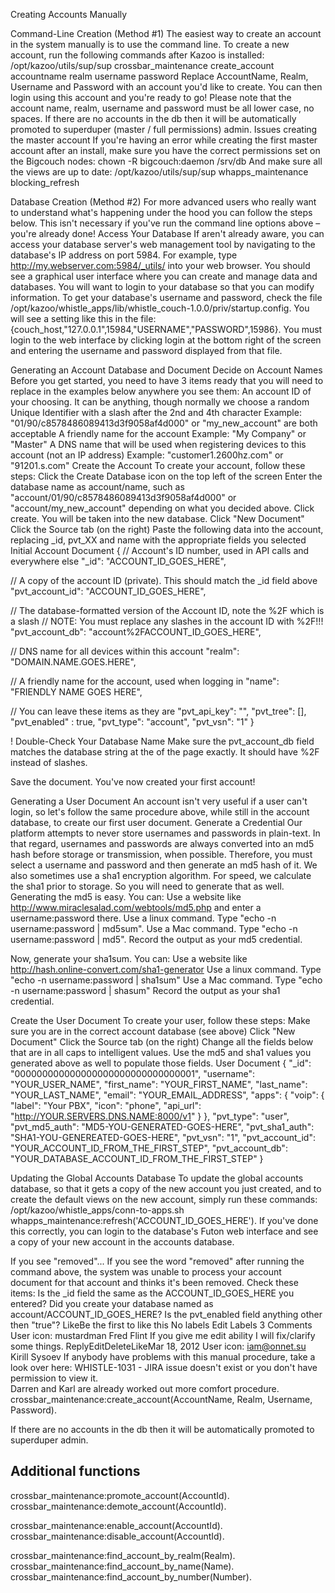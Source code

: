 Creating Accounts Manually

Command-Line Creation (Method #1)
The easiest way to create an account in the system manually is to use the command line.
To create a new account, run the following commands after Kazoo is installed:
/opt/kazoo/utils/sup/sup crossbar_maintenance create_account accountname realm username password
Replace AccountName, Realm, Username and Password with an account you'd like to create. You can then login using this account and you're ready to go! Please note that the account name, realm, username and password must be all lower case, no spaces.
If there are no accounts in the db then it will be automatically promoted to superduper (master / full permissions) admin.
Issues creating the master account
If you're having an error while creating the first master account after an install, make sure you have the correct permissions set on the Bigcouch nodes:
chown -R bigcouch:daemon /srv/db
And make sure all the views are up to date:
/opt/kazoo/utils/sup/sup whapps_maintenance blocking_refresh
 
 
Database Creation (Method #2)
For more advanced users who really want to understand what's happening under the hood you can follow the steps below. This isn't necessary if you've run the command line options above – you're already done!
Access Your Database
If aren't already aware, you can access your database server's web management tool by navigating to the database's IP address on port 5984. For example, type http://my.webserver.com:5984/_utils/ into your web browser. You should see a graphical user interface where you can create and manage data and databases.
You will want to login to your database so that you can modify information. To get your database's username and password, check the file /opt/kazoo/whistle_apps/lib/whistle_couch-1.0.0/priv/startup.config. You will see a setting like this in the file:
    {couch_host,"127.0.0.1",15984,"USERNAME","PASSWORD",15986}.
You must login to the web interface by clicking login at the bottom right of the screen and entering the username and password displayed from that file.

Generating an Account Database and Document
Decide on Account Names
Before you get started, you need to have 3 items ready that you will need to replace in the examples below anywhere you see them:
An account ID of your choosing. It can be anything, though normally we choose a random Unique Identifier with a slash after the 2nd and 4th character
Example: "01/90/c8578486089413d3f9058af4d000" or "my_new_account" are both acceptable
A friendly name for the account
Example: "My Company" or "Master"
A DNS name that will be used when registering devices to this account (not an IP address)
Example: "customer1.2600hz.com" or "91201.s.com"
Create the Account
To create your account, follow these steps:
Click the Create Database icon on the top left of the screen
Enter the database name as account/name, such as "account/01/90/c8578486089413d3f9058af4d000" or "account/my_new_account" depending on what you decided above. Click create.
You will be taken into the new database.
Click "New Document"
Click the Source tab (on the right)
Paste the following data into the account, replacing _id, pvt_XX and name with the appropriate fields you selected
Initial Account Document
{
   // Account's ID number, used in API calls and everywhere else
   "_id": "ACCOUNT_ID_GOES_HERE",
  
   // A copy of the account ID (private). This should match the _id field above
   "pvt_account_id": "ACCOUNT_ID_GOES_HERE",
  
   // The database-formatted version of the Account ID, note the %2F which is a slash
   // NOTE: You must replace any slashes in the account ID with %2F!!!
   "pvt_account_db": "account%2FACCOUNT_ID_GOES_HERE",
  
   // DNS name for all devices within this account
   "realm": "DOMAIN.NAME.GOES.HERE",
  
   // A friendly name for the account, used when logging in
   "name": "FRIENDLY NAME GOES HERE",
  
   // You can leave these items as they are
   "pvt_api_key": "",
   "pvt_tree": [],
   "pvt_enabled" : true,
   "pvt_type": "account",
   "pvt_vsn": "1"
}

! Double-Check Your Database Name
Make sure the pvt_account_db field matches the database string at the of the page exactly. It should have %2F instead of slashes.
 
Save the document. You've now created your first account!
 
Generating a User Document
An account isn't very useful if a user can't login, so let's follow the same procedure above, while still in the account database, to create our first user document.
Generate a Credential
Our platform attempts to never store usernames and passwords in plain-text. In that regard, usernames and passwords are always converted into an md5 hash before storage or transmission, when possible. Therefore, you must select a username and password and then generate an md5 hash of it. We also sometimes use a sha1 encryption algorithm. For speed, we calculate the sha1 prior to storage. So you will need to generate that as well.
Generating the md5 is easy. You can:
Use a website like http://www.miraclesalad.com/webtools/md5.php and enter a username:password there.
Use a linux command. Type "echo -n username:password | md5sum".
Use a Mac command. Type "echo -n username:password | md5".
Record the output as your md5 credential.
 
Now, generate your sha1sum. You can:
Use a website like http://hash.online-convert.com/sha1-generator
Use a linux command. Type "echo -n username:password | sha1sum"
Use a Mac command. Type "echo -n username:password | shasum"
Record the output as your sha1 credential.
 
Create the User Document
To create your user, follow these steps:
Make sure you are in the correct account database (see above)
Click "New Document"
Click the Source tab (on the right)
Change all the fields below that are in all caps to intelligent values. Use the md5 and sha1 values you generated above as well to populate those fields.
User Document
{
   "_id": "000000000000000000000000000000001",
   "username": "YOUR_USER_NAME",
   "first_name": "YOUR_FIRST_NAME",
   "last_name": "YOUR_LAST_NAME",
   "email": "YOUR_EMAIL_ADDRESS",
   "apps": {
       "voip": {
           "label": "Your PBX",
           "icon": "phone",
           "api_url": "http://YOUR.SERVERS.DNS.NAME:8000/v1"
       }
   },
   "pvt_type": "user",
   "pvt_md5_auth": "MD5-YOU-GENERATED-GOES-HERE",
   "pvt_sha1_auth": "SHA1-YOU-GENEREATED-GOES-HERE",
   "pvt_vsn": "1",
   "pvt_account_id": "YOUR_ACCOUNT_ID_FROM_THE_FIRST_STEP",
   "pvt_account_db": "YOUR_DATABASE_ACCOUNT_ID_FROM_THE_FIRST_STEP"
}
 
Updating the Global Accounts Database
To update the global accounts database, so that it gets a copy of the new account you just created, and to create the default views on the new account, simply run these commands:
/opt/kazoo/whistle_apps/conn-to-apps.sh
whapps_maintenance:refresh('ACCOUNT_ID_GOES_HERE').
If you've done this correctly, you can login to the database's Futon web interface and see a copy of your new account in the accounts database.
 
If you see "removed"...
If you see the word "removed" after running the command above, the system was unable to process your account document for that account and thinks it's been removed. Check these items:
Is the _id field the same as the ACCOUNT_ID_GOES_HERE you entered?
Did you create your database named as account/ACCOUNT_ID_GOES_HERE?
Is the pvt_enabled field anything other then "true"?
LikeBe the first to like this
No labels Edit Labels
3 Comments
 User icon: mustardman
Fred Flint
If you give me edit ability I will fix/clarify some things.
ReplyEditDeleteLikeMar 18, 2012
 User icon: iam@onnet.su
Kirill Sysoev
If anybody have problems with this manual procedure, take a look over here:  WHISTLE-1031 - JIRA issue doesn't exist or you don't have permission to view it.   
Darren and Karl are already worked out more comfort procedure.
crossbar_maintenance:create_account(AccountName, Realm, Username, Password). 

If there are no accounts in the db then it will be automatically promoted to superduper admin. 

Additional functions 
-------------------------- 
crossbar_maintenance:promote_account(AccountId). 
crossbar_maintenance:demote_account(AccountId). 

crossbar_maintenance:enable_account(AccountId). 
crossbar_maintenance:disable_account(AccountId). 

crossbar_maintenance:find_account_by_realm(Realm). 
crossbar_maintenance:find_account_by_name(Name). 
crossbar_maintenance:find_account_by_number(Number).

